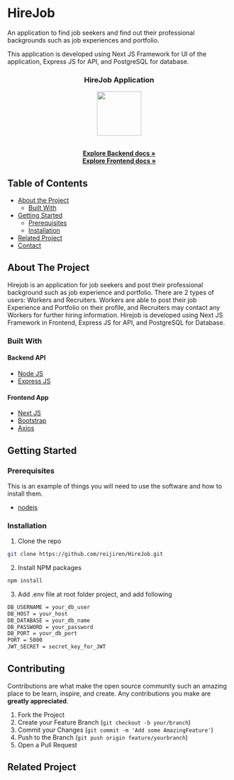 
# HireJob

An application to find job seekers and find out their professional backgrounds such as job experiences and portfolio.

This application is developed using Next JS Framework for UI of the application, Express JS for API, and PostgreSQL for database.
<br />
<p align="center">

  <h3 align="center">HireJob Application</h3>
  <p align="center">
    <image align="center" width="100" height="100" src='./frontend/src/assets/images/blanja_icon.png' />
  </p>

  <p align="center">
    <br />
    <a href="https://github.com/reijiren/HireJob/tree/main/hirejob/Backend"><strong>Explore Backend docs »</strong></a>
    <br />
    <a href="https://github.com/reijiren/HireJob/tree/main/hirejob/Frontend"><strong>Explore Frontend docs »</strong></a>
  </p>
</p>



<!-- TABLE OF CONTENTS -->
## Table of Contents

* [About the Project](#about-the-project)
  * [Built With](#built-with)
* [Getting Started](#getting-started)
  * [Prerequisites](#prerequisites)
  * [Installation](#installation)
* [Related Project](#related-project-backend)
* [Contact](#contact)



<!-- ABOUT THE PROJECT -->
## About The Project


Hirejob is an application for job seekers and post their professional background such as job experience and portfolio. There are 2 types of users: Workers and Recruiters. Workers are able to post their job Experience and Portfolio on their profile, and Recruiters may contact any Workers for further hiring information. Hirejob is developed using Next JS Framework in Frontend, Express JS for API, and PostgreSQL for Database.


### Built With

#### Backend API
* [Node JS](https://nodejs.org/en/docs/)
* [Express JS](https://expressjs.com/)

#### Frontend App
* [Next JS](https://nextjs.org/)
* [Bootstrap](https://getbootstrap.com/)
* [Axios](https://axios-http.com/)


<!-- GETTING STARTED -->
## Getting Started

### Prerequisites

This is an example of things you will need to use the software and how to install them.

* [nodejs](https://nodejs.org/en/download/)

### Installation

1. Clone the repo
```sh
git clone https://github.com/reijiren/HireJob.git
```
2. Install NPM packages
```sh
npm install
```
3. Add .env file at root folder project, and add following
```sh
DB_USERNAME = your_db_user
DB_HOST = your_host
DB_DATABASE = your_db_name
DB_PASSWORD = your_password
DB_PORT = your_db_port
PORT = 5000
JWT_SECRET = secret_key_for_JWT

```




<!-- CONTRIBUTING -->
## Contributing

Contributions are what make the open source community such an amazing place to be learn, inspire, and create. Any contributions you make are **greatly appreciated**.

1. Fork the Project
2. Create your Feature Branch (`git checkout -b your/branch`)
3. Commit your Changes (`git commit -m 'Add some AmazingFeature'`)
4. Push to the Branch (`git push origin feature/yourbranch`)
5. Open a Pull Request



## Related Project

